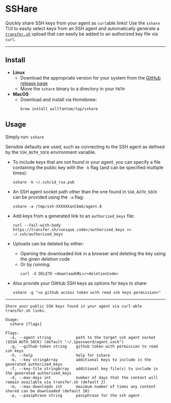 # SSHare

Quickly share SSH keys from your agent as `curl`able links! Use the `sshare` TUI to easily select keys from an SSH agent and automatically generate a [`transfer.sh`](https://transfer.sh) upload that can easily be added to an authorized key file via `curl`. 

---

## Install 

 - **Linux**
   - Download the appropriate version for your system from the [GitHub release page](https://github.com/WillFantom/sshare/releases)
   - Move the `sshare` binary to a directory in your `PATH`
 - **MacOS**
   - Download and install via Homebrew: 
      ```
      brew install willfantom/tap/sshare
      ```

## Usage

Simply run: `sshare`

Sensible defaults are used, such as connecting to the SSH agent as defined by the `SSH_AUTH_SOCK` environment variable.

- To include keys that are not found in your agent, you can specify a file containing the public key with the `-k` flag (and can be specified multiple times):

  ```
  sshare -k ~/.ssh/id_rsa.pub
  ```

- An SSH agent socket path other than the one found in `SSH_AUTH_SOCK` can be provided using the `-a` flag:

  ```
  sshare -a /tmp/ssh-XXXXXXanCbmG/agent.8
  ```

- Add keys from a generated link to an `authorized_keys` file:

  ```
  curl --fail-with-body https://transfer.sh/<unique_code>/authorized_keys >> ~/.ssh/authorized_keys
  ```

- Uploads can be deleted by either:
  - Opening the downloaded link in a browser and deleting the key using the given deletion code
  - Or by running:
    ```
    curl -X DELETE <downloadURL>/<deletionCode>
    ```

- Also provide your GitHub SSH keys as options for keys to share:

  ```
  sshare -g "<a github access token with read ssh keys permission>"
  ```

---

```
Share your public SSH keys found in your agent via curl-able transfer.sh links.

Usage:
  sshare [flags]

Flags:
  -a, --agent string           path to the target ssh agent socket ($SSH_AUTH_SOCK) (default "~/.1password/agent.sock")
  -g, --github-token string    github token with permission to read ssh keys
  -h, --help                   help for sshare
  -k, --key stringArray        additional keys to include in the generated authorized_keys
  -f, --key-file stringArray   additional key file(s) to include in the generated authorized_keys
  -d, --max-days int           number of days that the content will remain available via transfer.sh (default 2)
  -m, --max-downloads int      maximum number of times any content shared can be downloaded (default 10)
  -p, --passphrase string      passphrase for the ssh agent
```
